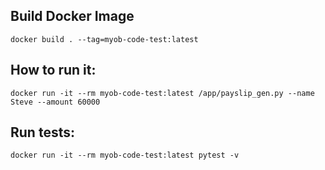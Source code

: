 ## Build Docker Image
~~~
docker build . --tag=myob-code-test:latest
~~~

## How to run it:
~~~
docker run -it --rm myob-code-test:latest /app/payslip_gen.py --name Steve --amount 60000
~~~


## Run tests:
~~~
docker run -it --rm myob-code-test:latest pytest -v
~~~

